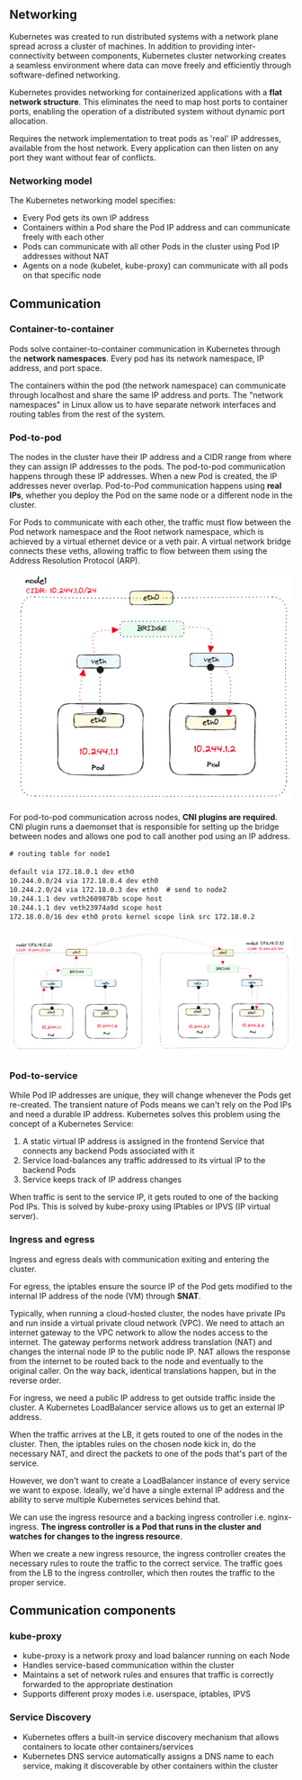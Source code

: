 ## Networking

Kubernetes was created to run distributed systems with a network plane spread across a cluster of machines. In addition to providing inter-connectivity between components, Kubernetes cluster networking creates a seamless environment where data can move freely and efficiently through software-defined networking.

Kubernetes provides networking for containerized applications with a **flat network structure**. This eliminates the need to map host ports to container ports, enabling the operation of a distributed system without dynamic port allocation.

Requires the network implementation to treat pods as 'real' IP addresses, available from the host network. Every application can then listen on any port they want without fear of conflicts.

### Networking model

The Kubernetes networking model specifies:

- Every Pod gets its own IP address
- Containers within a Pod share the Pod IP address and can communicate freely with each other
- Pods can communicate with all other Pods in the cluster using Pod IP addresses without NAT
- Agents on a node (kubelet, kube-proxy) can communicate with all pods on that specific node

## Communication

### Container-to-container

Pods solve container-to-container communication in Kubernetes through the **network namespaces**. Every pod has its network namespace, IP address, and port space.

The containers within the pod (the network namespace) can communicate through localhost and share the same IP address and ports. The "network namespaces" in Linux allow us to have separate network interfaces and routing tables from the rest of the system.

### Pod-to-pod

The nodes in the cluster have their IP address and a CIDR range from where they can assign IP addresses to the pods. The pod-to-pod communication happens through these IP addresses. When a new Pod is created, the IP addresses never overlap. Pod-to-Pod communication happens using **real IPs**, whether you deploy the Pod on the same node or a different node in the cluster.

For Pods to communicate with each other, the traffic must flow between the Pod network namespace and the Root network namespace, which is achieved by a virtual ethernet device or a veth pair. A virtual network bridge connects these veths, allowing traffic to flow between them using the Address Resolution Protocol (ARP).

<img src="../assets/network-pod-to-pod.png">

For pod-to-pod communication across nodes, **CNI plugins are required**. CNI plugin runs a daemonset that is responsible for setting up the bridge between nodes and allows one pod to call another pod using an IP address.

```
# routing table for node1

default via 172.18.0.1 dev eth0
10.244.0.0/24 via 172.18.0.4 dev eth0
10.244.2.0/24 via 172.18.0.3 dev eth0  # send to node2
10.244.1.1 dev veth2609878b scope host
10.244.1.1 dev veth23974a9d scope host
172.18.0.0/16 dev eth0 proto kernel scope link src 172.18.0.2
```

<img src="../assets/network-pod-to-pod2.png">

### Pod-to-service

While Pod IP addresses are unique, they will change whenever the Pods get re-created. The transient nature of Pods means we can't rely on the Pod IPs and need a durable IP address. Kubernetes solves this problem using the concept of a Kubernetes Service:

1. A static virtual IP address is assigned in the frontend Service that connects any backend Pods associated with it
2. Service load-balances any traffic addressed to its virtual IP to the backend Pods
3. Service keeps track of IP address changes

When traffic is sent to the service IP, it gets routed to one of the backing Pod IPs. This is solved by kube-proxy using IPtables or IPVS (IP virtual server).

### Ingress and egress

Ingress and egress deals with communication exiting and entering the cluster.

For egress, the iptables ensure the source IP of the Pod gets modified to the internal IP address of the node (VM) through **SNAT**.

Typically, when running a cloud-hosted cluster, the nodes have private IPs and run inside a virtual private cloud network (VPC). We need to attach an internet gateway to the VPC network to allow the nodes access to the internet. The gateway performs network address translation (NAT) and changes the internal node IP to the public node IP. NAT allows the response from the internet to be routed back to the node and eventually to the original caller. On the way back, identical translations happen, but in the reverse order.

For ingress, we need a public IP address to get outside traffic inside the cluster. A Kubernetes LoadBalancer service allows us to get an external IP address.

When the traffic arrives at the LB, it gets routed to one of the nodes in the cluster. Then, the iptables rules on the chosen node kick in, do the necessary NAT, and direct the packets to one of the pods that's part of the service.

However, we don't want to create a LoadBalancer instance of every service we want to expose. Ideally, we'd have a single external IP address and the ability to serve multiple Kubernetes services behind that.

We can use the ingress resource and a backing ingress controller i.e. nginx-ingress. **The ingress controller is a Pod that runs in the cluster and watches for changes to the ingress resource**.

When we create a new ingress resource, the ingress controller creates the necessary rules to route the traffic to the correct service. The traffic goes from the LB to the ingress controller, which then routes the traffic to the proper service.

## Communication components

### kube-proxy

- kube-proxy is a network proxy and load balancer running on each Node
- Handles service-based communication within the cluster
- Maintains a set of network rules and ensures that traffic is correctly forwarded to the appropriate destination
- Supports different proxy modes i.e. userspace, iptables, IPVS

### Service Discovery

- Kubernetes offers a built-in service discovery mechanism that allows containers to locate other containers/services
- Kubernetes DNS service automatically assigns a DNS name to each service, making it discoverable by other containers within the cluster
